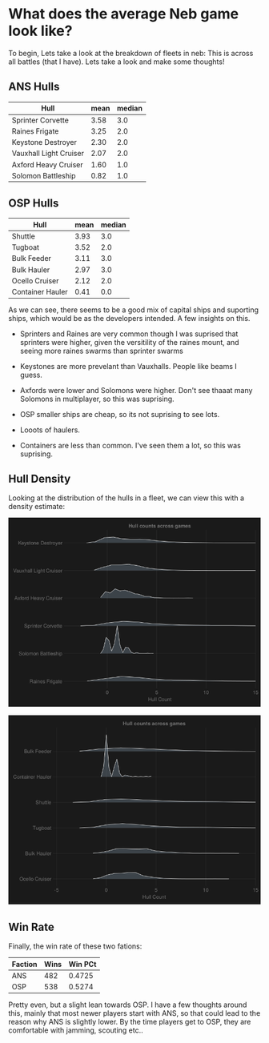 # What does the average Neb game look like?

To begin, Lets take a look at the breakdown of fleets in neb:
This is across all battles (that I have). Lets take a look and make some thoughts! 


## ANS Hulls 

| Hull                   | mean               | median |
| ---------------------- | ------------------ | ------ |
| Sprinter Corvette      | 3.58 | 3.0    |
| Raines Frigate         | 3.25 | 2.0    |
| Keystone Destroyer     | 2.30 | 2.0    |
| Vauxhall Light Cruiser | 2.07 | 2.0    |
| Axford Heavy Cruiser   | 1.60 | 1.0    |
| Solomon Battleship     | 0.82 | 1.0    |


## OSP Hulls

| Hull                   | mean               | median |
| ---------------------- | ------------------ | ------ |
| Shuttle                | 3.93 | 3.0    |
| Tugboat                | 3.52 | 2.0    |
| Bulk Feeder            | 3.11 | 3.0    |
| Bulk Hauler            | 2.97 | 3.0    |
| Ocello Cruiser         | 2.12 | 2.0    |
| Container Hauler       | 0.41 | 0.0    |


As we can see, there seems to be a good mix of capital ships and suporting ships, which would be as the developers intended. A few insights on this.

* Sprinters and Raines are very common though I was suprised that sprinters were higher, given the versitility of the raines mount, and seeing more raines swarms than sprinter swarms
* Keystones are more prevelant than Vauxhalls. People like beams I guess. 
* Axfords were lower and Solomons were higher. Don't see thaaat many Solomons in multiplayer, so this was suprising.

* OSP smaller ships are cheap, so its not suprising to see lots.
* Looots of haulers.
* Containers are less than common. I've seen them a lot, so this was suprising. 

## Hull Density

Looking at the distribution of the hulls in a fleet, we can view this with a density estimate:

![alt text](assets/avgFleet/ANSHullDensity.png "ANS Hull Density")



![alt text](assets/avgFleet/OSPHullDensity.png "OSP Hull Density")

## Win Rate

Finally, the win rate of these two fations:

| Faction                   | Wins               | Win PCt |
| ---------------------- | ------------------ | ------ |
| ANS                | 482 | 0.4725   |
| OSP                | 538 | 0.5274    |


Pretty even, but a slight lean towards OSP. I have a few thoughts around this, mainly that most newer players start with ANS, so that could lead to the reason why ANS is slightly lower. By the time players get to OSP, they are comfortable with jamming, scouting etc.. 

